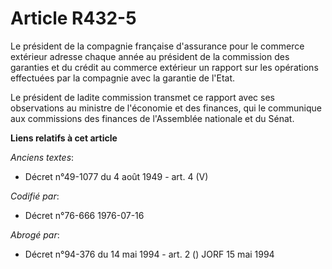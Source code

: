 # Article R432-5

Le président de la compagnie française d'assurance pour le commerce extérieur adresse chaque année au président de la
commission des garanties et du crédit au commerce extérieur un rapport sur les opérations effectuées par la compagnie avec la
garantie de l'Etat.

Le président de ladite commission transmet ce rapport avec ses observations au ministre de l'économie et des finances, qui le
communique aux commissions des finances de l'Assemblée nationale et du Sénat.

**Liens relatifs à cet article**

_Anciens textes_:

  - Décret n°49-1077 du 4 août 1949 - art. 4 (V)

_Codifié par_:

  - Décret n°76-666 1976-07-16

_Abrogé par_:

  - Décret n°94-376 du 14 mai 1994 - art. 2 () JORF 15 mai 1994
